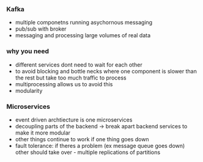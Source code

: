 ### Kafka 
- multiple componetns running asychornous messaging
- pub/sub with broker
- messaging and processing large volumes of real data

### why you need
- different services dont need to wait for each other
- to avoid blocking and bottle necks where one component is slower than the rest but take too much traffic to process
- multiprocessing allows us to avoid this
- modularity

### Microservices 
- event driven archtiecture is one microservices
- decoupling parts of the backend -> break apart backend services to make it more modular
- other things continue to work if one thing goes down
- fault tolerance: if theres a problem (ex message queue goes down) other should take over - multiple replications of partitions
